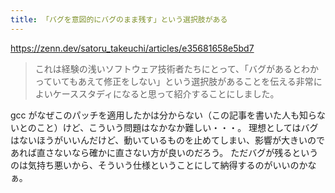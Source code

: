 ```yaml
---
title: 「バグを意図的にバグのまま残す」という選択肢がある
---
```


https://zenn.dev/satoru_takeuchi/articles/e35681658e5bd7

> これは経験の浅いソフトウェア技術者たちにとって、「バグがあるとわかっていてもあえて修正をしない」という選択肢があることを伝える非常によいケーススタディになると思って紹介することにしました。

gcc がなぜこのパッチを適用したかは分からない（この記事を書いた人も知らないとのこと）けど、こういう問題はなかなか難しい・・・。
理想としてはバグはないほうがいいんだけど、動いているものを止めてしまい、影響が大きいのであれば直さないなら確かに直さない方が良いのだろう。
ただバグが残るというのは気持ち悪いから、そういう仕様ということにして納得するのがいいのかなぁ。
